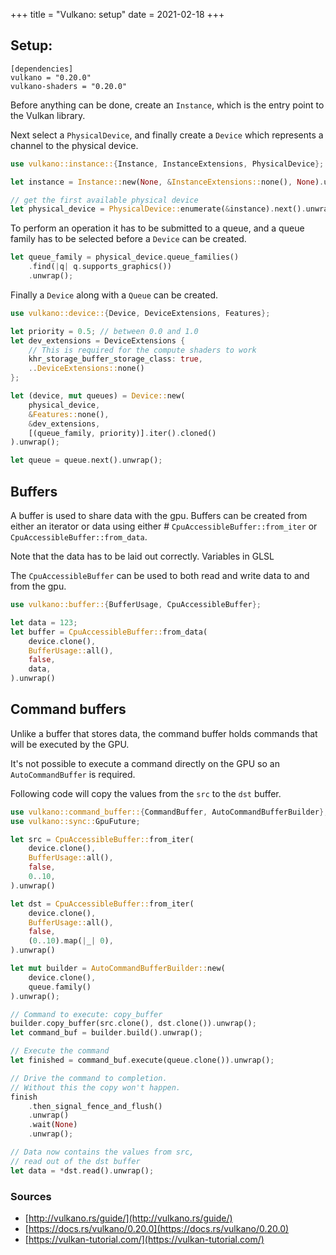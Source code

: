 +++
title = "Vulkano: setup"
date = 2021-02-18
+++

## Setup:

```
[dependencies]
vulkano = "0.20.0"
vulkano-shaders = "0.20.0"
```

Before anything can be done, create an `Instance`, which is the entry point to
the Vulkan library.

Next select a `PhysicalDevice`, and finally create a `Device` which represents
a channel to the physical device.

```rust
use vulkano::instance::{Instance, InstanceExtensions, PhysicalDevice};

let instance = Instance::new(None, &InstanceExtensions::none(), None).unwrap();

// get the first available physical device
let physical_device = PhysicalDevice::enumerate(&instance).next().unwrap();
```

To perform an operation it has to be submitted to a queue, and a queue family
has to be selected before a `Device` can be created.

```rust
let queue_family = physical_device.queue_families()
    .find(|q| q.supports_graphics())
    .unwrap();

```

Finally a `Device` along with a `Queue` can be created.

```rust
use vulkano::device::{Device, DeviceExtensions, Features};

let priority = 0.5; // between 0.0 and 1.0
let dev_extensions = DeviceExtensions {
    // This is required for the compute shaders to work
    khr_storage_buffer_storage_class: true,
    ..DeviceExtensions::none()
};

let (device, mut queues) = Device::new(
    physical_device,
    &Features::none(),
    &dev_extensions,
    [(queue_family, priority)].iter().cloned()
).unwrap();

let queue = queue.next().unwrap();
```

## Buffers

A buffer is used to share data with the gpu. Buffers can be created from either
an iterator or data using either # `CpuAccessibleBuffer::from_iter` or
`CpuAccessibleBuffer::from_data`.

Note that the data has to be laid out correctly.
Variables in GLSL 

The `CpuAccessibleBuffer` can be used to both read and write data to and from
the gpu.

```rust
use vulkano::buffer::{BufferUsage, CpuAccessibleBuffer};

let data = 123;
let buffer = CpuAccessibleBuffer::from_data(
    device.clone(),
    BufferUsage::all(),
    false,
    data,
).unwrap()
```

## Command buffers

Unlike a buffer that stores data, the command buffer holds commands that will be
executed by the GPU.

It's not possible to execute a command directly on the GPU so an `AutoCommandBuffer`
is required.

Following code will copy the values from the `src` to the `dst` buffer.

```rust
use vulkano::command_buffer::{CommandBuffer, AutoCommandBufferBuilder};
use vulkano::sync::GpuFuture;

let src = CpuAccessibleBuffer::from_iter(
    device.clone(),
    BufferUsage::all(),
    false,
    0..10,
).unwrap()

let dst = CpuAccessibleBuffer::from_iter(
    device.clone(),
    BufferUsage::all(),
    false,
    (0..10).map(|_| 0),
).unwrap()

let mut builder = AutoCommandBufferBuilder::new(
    device.clone(),
    queue.family()
).unwrap();

// Command to execute: copy_buffer
builder.copy_buffer(src.clone(), dst.clone()).unwrap();
let command_buf = builder.build().unwrap();

// Execute the command
let finished = command_buf.execute(queue.clone()).unwrap();

// Drive the command to completion.
// Without this the copy won't happen.
finish
    .then_signal_fence_and_flush()
    .unwrap()
    .wait(None)
    .unwrap();

// Data now contains the values from src, 
// read out of the dst buffer
let data = *dst.read().unwrap();
```

### Sources

* [http://vulkano.rs/guide/](http://vulkano.rs/guide/)
* [https://docs.rs/vulkano/0.20.0](https://docs.rs/vulkano/0.20.0)
* [https://vulkan-tutorial.com/](https://vulkan-tutorial.com/)
